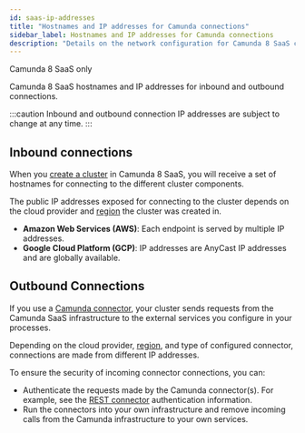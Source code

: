 ```yaml
---
id: saas-ip-addresses
title: "Hostnames and IP addresses for Camunda connections"
sidebar_label: Hostnames and IP addresses for Camunda connections
description: "Details on the network configuration for Camunda 8 SaaS clusters."
---
```


<span class="badge badge--cloud">Camunda 8 SaaS only</span>

Camunda 8 SaaS hostnames and IP addresses for inbound and outbound connections.

:::caution
Inbound and outbound connection IP addresses are subject to change at any time.
:::

## Inbound connections

When you [create a cluster](/components/console/manage-clusters/create-cluster.md) in Camunda 8 SaaS, you will receive a set of hostnames for connecting to the different cluster components.

The public IP addresses exposed for connecting to the cluster depends on the cloud provider and [region](/reference/regions.md) the cluster was created in.

- **Amazon Web Services (AWS)**: Each endpoint is served by multiple IP addresses.
- **Google Cloud Platform (GCP)**: IP addresses are AnyCast IP addresses and are globally available.

## Outbound Connections

If you use a [Camunda connector](/components/connectors/introduction.md), your cluster sends requests from the Camunda SaaS infrastructure to the external services you configure in your processes.

Depending on the cloud provider, [region](/reference/regions.md), and type of configured connector, connections are made from different IP addresses.

To ensure the security of incoming connector connections, you can:

- Authenticate the requests made by the Camunda connector(s). For example, see the [REST connector](/components/connectors/protocol/rest.md#authentication) authentication information.
- Run the connectors into your own infrastructure and remove incoming calls from the Camunda infrastructure to your own services.
